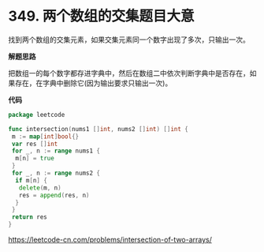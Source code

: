 # 349. 两个数组的交集**题目大意**  

找到两个数组的交集元素，如果交集元素同一个数字出现了多次，只输出一次。

**解题思路** 

把数组一的每个数字都存进字典中，然后在数组二中依次判断字典中是否存在，如果存在，在字典中删除它(因为输出要求只输出一次)。

**代码**  

```go
package leetcode

func intersection(nums1 []int, nums2 []int) []int {
 m := map[int]bool{}
 var res []int
 for _, n := range nums1 {
  m[n] = true
 }
 for _, n := range nums2 {
  if m[n] {
   delete(m, n)
   res = append(res, n)
  }
 }
 return res
}
```

https://leetcode-cn.com/problems/intersection-of-two-arrays/